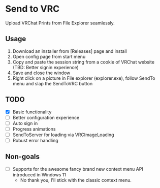 # Send to VRC
Upload VRChat Prints from File Explorer seamlessly.

## Usage
1. Download an installer from [Releases] page and install
2. Open config page from start menu
3. Copy and paste the session string from a cookie of VRChat website (TBD: Better signin experience)
4. Save and close the window
5. Right click on a picture in File explorer (explorer.exe), follow SendTo menu and slap the SendToVRC button

## TODO
- [x] Basic functionality
- [ ] Better configuration experience
- [ ] Auto sign in
- [ ] Progress animations
- [ ] SendToServer for loading via VRCImageLoading
- [ ] Robust error handling

## Non-goals
- [ ] Supports for the awesome fancy brand new context menu API introduced in Windows 11
    - No thank you, I'll stick with the classic context menu.
